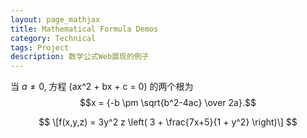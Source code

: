 ```yaml
---
layout: page_mathjax
title: Mathematical Formula Demos
category: Technical
tags: Project
description: 数学公式Web展现的例子
---
```


当 $a \ne 0$, 方程 \(ax^2 + bx + c = 0\) 的两个根为 $$x = {-b \pm \sqrt{b^2-4ac} \over 2a}.$$

$$
\[f(x,y,z) = 3y^2 z \left( 3 + \frac{7x+5}{1 + y^2} \right)\]
$$